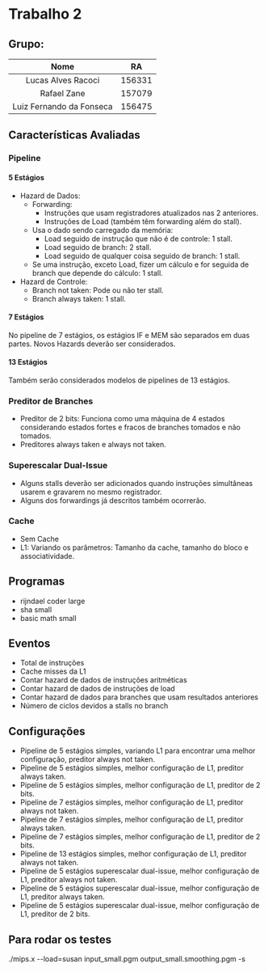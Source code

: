 # Trabalho 2

## Grupo:

|           Nome           |   RA   |
|:------------------------:|:------:|
|    Lucas Alves Racoci    | 156331 |
|        Rafael Zane       | 157079 |
| Luiz Fernando da Fonseca | 156475 |

## Características Avaliadas

### Pipeline

#### 5 Estágios
- Hazard de Dados:
  - Forwarding:
    - Instruções que usam registradores atualizados nas 2 anteriores.
    - Instruções de Load (também têm forwarding além do stall).
  - Usa o dado sendo carregado da memória:
    - Load seguido de instrução que não é de controle: 1 stall.
    - Load seguido de branch: 2 stall.
    - Load seguido de qualquer coisa seguido de branch: 1 stall.
  - Se uma instrução, exceto Load, fizer um cálculo e for seguida de branch que depende do cálculo: 1 stall.
- Hazard de Controle:
  - Branch not taken: Pode ou não ter stall.
  - Branch always taken: 1 stall.

#### 7 Estágios
No pipeline de 7 estágios, os estágios IF e MEM são separados em duas partes. Novos Hazards deverão ser considerados.

#### 13 Estágios
Também serão considerados modelos de pipelines de 13 estágios.

### Preditor de Branches
- Preditor de 2 bits: Funciona como uma máquina de 4 estados considerando estados fortes e fracos de branches tomados e não tomados.
- Preditores always taken e always not taken.

### Superescalar Dual-Issue
- Alguns stalls deverão ser adicionados quando instruções simultâneas usarem e gravarem no mesmo registrador.
- Alguns dos forwardings já descritos também ocorrerão.

### Cache
- Sem Cache
- L1: Variando os parâmetros: Tamanho da cache, tamanho do bloco e associatividade.

## Programas
- rijndael coder large
- sha small
- basic math small

## Eventos

- Total de instruções
- Cache misses da L1
- Contar hazard de dados de instruções aritméticas
- Contar hazard de dados de instruções de load
- Contar hazard de dados para branches que usam resultados anteriores
- Número de ciclos devidos a stalls no branch

## Configurações

- Pipeline de 5 estágios simples, variando L1 para encontrar uma melhor configuração, preditor always not taken.
- Pipeline de 5 estágios simples, melhor configuração de L1, preditor always taken.
- Pipeline de 5 estágios simples, melhor configuração de L1, preditor de 2 bits.
- Pipeline de 7 estágios simples, melhor configuração de L1, preditor always not taken.
- Pipeline de 7 estágios simples, melhor configuração de L1, preditor always taken.
- Pipeline de 7 estágios simples, melhor configuração de L1, preditor de 2 bits.
- Pipeline de 13 estágios simples, melhor configuração de L1, preditor always not taken.
- Pipeline de 5 estágios superescalar dual-issue, melhor configuração de L1, preditor always not taken.
- Pipeline de 5 estágios superescalar dual-issue, melhor configuração de L1, preditor always taken.
- Pipeline de 5 estágios superescalar dual-issue, melhor configuração de L1, preditor de 2 bits.

## Para rodar os testes

./mips.x --load=susan input_small.pgm output_small.smoothing.pgm -s
